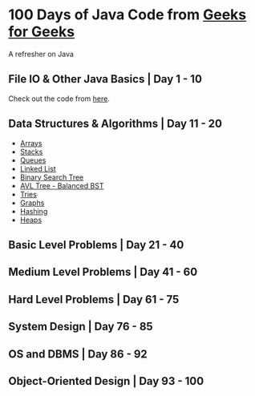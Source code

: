 
# 100 Days of Java Code from [Geeks for Geeks](https://www.geeksforgeeks.org/100-days-of-code-a-complete-guide-for-beginners-and-experienced/)
A refresher on Java

## File IO & Other Java Basics | Day 1 - 10 
Check out the code from [here](https://github.com/GXQ7/Java100Days/blob/master/Day%201-10.md).

## Data Structures & Algorithms | Day 11 - 20

- [Arrays]()
- [Stacks]()
- [Queues]()
- [Linked List]()
- [Binary Search Tree]()
- [AVL Tree - Balanced BST]()
- [Tries]()
- [Graphs]()
- [Hashing]()
- [Heaps]()

## Basic Level Problems | Day 21 - 40

## Medium Level Problems | Day 41 - 60 

## Hard Level Problems | Day 61 - 75

## System Design | Day 76 - 85

## OS and DBMS | Day 86 - 92

## Object-Oriented Design | Day 93 - 100
